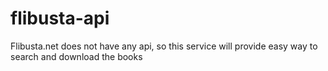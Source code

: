 # flibusta-api
Flibusta.net does not have any api, so this service will provide easy way to search and download the books
